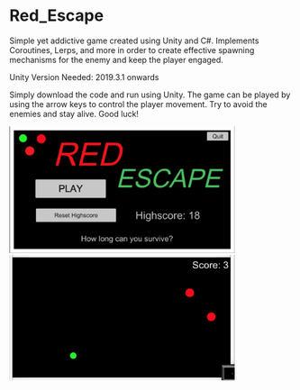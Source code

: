 # Red_Escape
Simple yet addictive game created using Unity and C#. Implements Coroutines, Lerps, and more in order to create effective spawning mechanisms for the enemy and keep the player engaged. 

Unity Version Needed: 2019.3.1 onwards

Simply download the code and run using Unity. The game can be played by using the arrow keys to control the player movement. Try to avoid the enemies and stay alive. Good luck!
</div>

<p float="left">
  <img src="/Img1.png" width="400 " />
  <img src="/Img3.png" width="400" /> 
</p>

